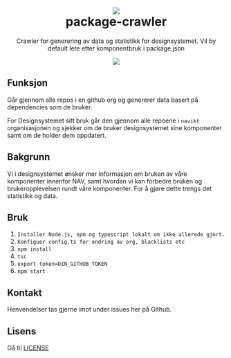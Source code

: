 <h1 align="center">
    <img src="https://www.nav.no/_/asset/no.nav.navno:1575554845/img/navno/logo.svg" />
    <br/>package-crawler
</h1>

<div align="center">
    <p>
        Crawler for generering av data og statistikk for designsystemet. Vil by default lete etter komponentbruk i package.json
    </p>
    <p>
      <a href="https://github.com/navikt/package-crawler/pulls">
          <img src="https://img.shields.io/badge/PRs-welcome-green.svg" />
      </a>
    </p>
</div>

## Funksjon

Går gjennom alle repos i en github org og genererer data basert på dependencies som de bruker.

For Designsystemet sitt bruk går den gjennom alle repoene i `navikt` organisasjonen og sjekker om de bruker designsystemet sine komponenter
samt om de holder dem oppdatert.

## Bakgrunn

Vi i designsystemet ønsker mer informasjon om bruken av våre komponenter innenfor NAV, samt hvordan vi kan forbedre bruken og brukeropplevelsen rundt våre komponenter. For å gjøre dette trengs det statistikk og data.

## Bruk

1. `Installer Node.js, npm og typescript lokalt om ikke allerede gjort.`
2. `Konfiguer config.ts for endring av org, blacklists etc`
3. `npm install`
4. `tsc`
5. `export token=DIN_GITHUB_TOKEN`
6. `npm start`

## Kontakt

Henvendelser tas gjerne imot under issues her på Github.

## Lisens

Gå til [LICENSE](https://github.com/navikt/package-crawler/blob/master/LICENSE)
